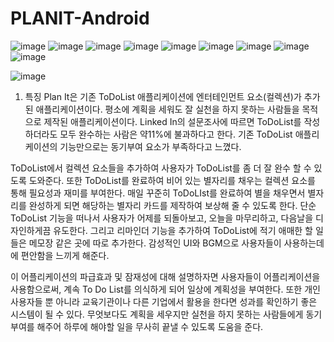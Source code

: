 # PLANIT-Android
![image](https://user-images.githubusercontent.com/63969660/121768931-e0fd5400-cb9b-11eb-8842-76667a157f0d.png)
![image](https://user-images.githubusercontent.com/63969660/121768936-e490db00-cb9b-11eb-81f5-b5e2bf7a83da.png)
![image](https://user-images.githubusercontent.com/63969660/121768939-e9558f00-cb9b-11eb-9a83-40e143b9ea14.png)
![image](https://user-images.githubusercontent.com/63969660/121768942-eb1f5280-cb9b-11eb-8d37-9e13f32958d5.png)
![image](https://user-images.githubusercontent.com/63969660/121768948-ece91600-cb9b-11eb-8708-dcd15bff0218.png)
![image](https://user-images.githubusercontent.com/63969660/121768953-f1adca00-cb9b-11eb-8c19-3e289919bee5.png)
![image](https://user-images.githubusercontent.com/63969660/121768955-f2def700-cb9b-11eb-8bd3-572c9ddf4e6e.png)
![image](https://user-images.githubusercontent.com/63969660/121768957-f4102400-cb9b-11eb-9f22-89e12e0927a7.png)
![image](https://user-images.githubusercontent.com/63969660/121768958-f70b1480-cb9b-11eb-8e86-be2b952d1fbc.png)


![image](https://user-images.githubusercontent.com/63969660/121768892-a5fb2080-cb9b-11eb-9cc0-96c27788517a.png)
1. 특징
 Plan It은 기존 ToDoList 애플리케이션에 엔터테인먼트 요소(컬렉션)가 추가된 애플리케이션이다. 평소에 계획을 세워도 잘 실천을 하지 못하는 사람들을 목적으로 제작된 애플리케이션이다. Linked In의 설문조사에 따르면 ToDoList를 작성하더라도 모두 완수하는 사람은 약11%에 불과하다고 한다. 기존 ToDoList 애플리케이션의 기능만으로는 동기부여 요소가 부족하다고 느꼈다. 

ToDoList에서 컬렉션 요소들을 추가하여 사용자가 ToDoList를 좀 더 잘 완수 할 수 있도록 도와준다. 또한 ToDoList를 완료하여 비어 있는 별자리를 채우는 컬렉션 요소를 통해 필요성과 재미를 부여한다. 매일 꾸준히 ToDoLIst를 완료하여 별을 채우면서 별자리를 완성하게 되면 해당하는 별자리 카드를 제작하여 보상해 줄 수 있도록 한다. 단순 ToDoList 기능을 떠나서 사용자가 어제를 되돌아보고, 오늘을 마무리하고, 다음날을 디자인하게끔 유도한다. 그리고 리마인더 기능을 추가하여 ToDoList에 적기 애매한 할 일들은 메모장 같은 곳에 따로 추가한다. 감성적인 UI와 BGM으로 사용자들이 사용하는데에 편안함을 느끼게 해준다.

이 어플리케이션의 파급효과 및 잠재성에 대해 설명하자면 사용자들이 어플리케이션을 사용함으로써, 계속 To Do List를 의식하게 되어 일상에 계획성을 부여한다. 또한 개인 사용자들 뿐 아니라 교육기관이나 다른 기업에서 활용을 한다면 성과를 확인하기 좋은 시스템이 될 수 있다. 무엇보다도 계획을 세우지만 실천을 하지 못하는 사람들에게 동기부여를 해주어 하루에 해야할 일을 무사히 끝낼 수 있도록 도움을 준다.
